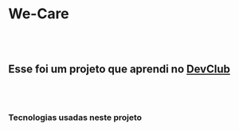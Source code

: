 
<h1>We-Care</h1>
<br>
<br>
<h2>Esse foi um projeto que aprendi no <a href="https://rodolfo.com..br/devclub">DevClub</a> </h2>
<br>
<br>
<h3>Tecnologias usadas neste projeto </h3>

